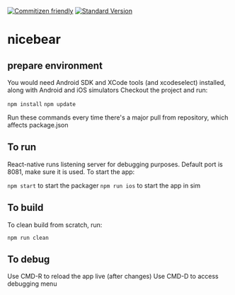 [![Commitizen friendly](https://img.shields.io/badge/commitizen-friendly-brightgreen.svg)](http://commitizen.github.io/cz-cli/)
[![Standard Version](https://img.shields.io/badge/release-standard%20version-brightgreen.svg)](https://github.com/conventional-changelog/standard-version)

# nicebear

## prepare environment

You would need Android SDK and XCode tools (and xcodeselect) installed, along with Android and iOS simulators
Checkout the project and run:

`npm install`
`npm update`

Run these commands every time there's a major pull from repository, which affects package.json

## To run

React-native runs listening server for debugging purposes. Default port is 8081, make sure it is used.
To start the app:

`npm start` to start the packager
`npm run ios` to start the app in sim


## To build
To clean build from scratch, run:

`npm run clean`

## To debug
Use CMD-R to reload the app live (after changes)
Use CMD-D to access debugging menu
